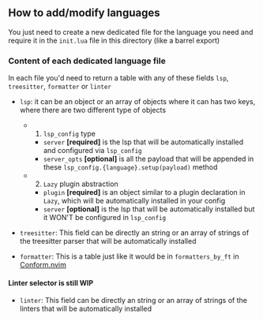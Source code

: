 ## How to add/modify languages
You just need to create a new dedicated file for the language you need and require it in the `init.lua` file
in this directory (like a barrel export)

### Content of each dedicated language file
In each file you'd need to return a table with any of these fields `lsp`, `treesitter`, `formatter` or `linter`

- `lsp`: it can be an object or an array of objects where it can has two keys, where there are two
different type of objects 
    - 1. `lsp_config` type
        - `server` <b>[required]</b> is the lsp that will be automatically installed and configured via `lsp_config`
        - `server_opts` <b>[optional]</b> is all the payload that will be appended in these
        `lsp_config.{language}.setup(payload)` method

    - 2. `Lazy` plugin abstraction
        - `plugin` <b>[required]</b> is an object similar to a plugin declaration in `Lazy`, which will be automatically installed in your config
        - `server` <b>[optional]</b> is the lsp that will be automatically installed but it WON'T be configured in `lsp_config`

- `treesitter`: This field can be directly an string or an array of strings of the treesitter parser that will be
automatically installed

- `formatter`: This is a table just like it would be in `formatters_by_ft` in [Conform.nvim](https://github.com/stevearc/conform.nvim)

#### Linter selector is still WIP
- `linter`: This field can be directly an string or an array of strings of the linters that will be
automatically installed
